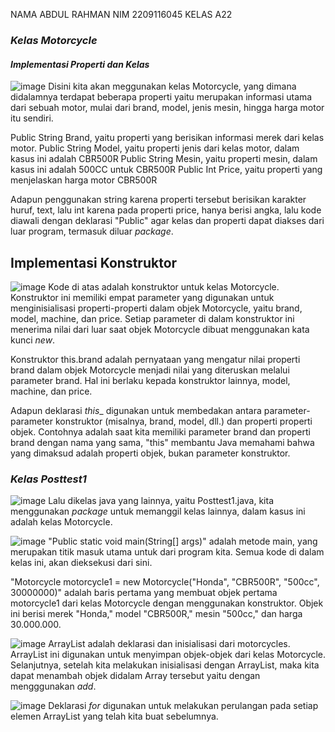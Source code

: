 NAMA ABDUL RAHMAN
NIM 2209116045
KELAS A22

### *Kelas Motorcycle*
#### *Implementasi Properti dan Kelas*
![image](https://github.com/Udinkosd/pbo-post-test-1/assets/126738691/42666b96-4f7b-4843-a0cf-0f3117f433a3)
Disini kita akan meggunakan kelas Motorcycle, yang dimana didalamnya terdapat beberapa properti yaitu merupakan informasi utama
dari sebuah motor, mulai dari brand, model, jenis mesin, hingga harga motor itu sendiri.

Public String Brand, yaitu properti yang berisikan informasi merek dari kelas motor.
Public String Model, yaitu properti jenis dari kelas motor, dalam kasus ini adalah CBR500R
Public String Mesin, yaitu properti mesin, dalam kasus ini adalah 500CC untuk CBR500R
Public Int Price, yaitu properti yang menjelaskan harga motor CBR500R

Adapun penggunakan string karena properti tersebut berisikan karakter huruf, text, lalu int karena pada properti price, hanya berisi
angka, lalu kode diawali dengan deklarasi "Public" agar kelas dan properti dapat diakses dari luar program, termasuk diluar _package_.

## **Implementasi Konstruktor**
![image](https://github.com/Udinkosd/pbo-post-test-1/assets/126738691/a85ed58a-1041-48a7-aa1e-8a32d158ae2b)
Kode di atas adalah konstruktor untuk kelas Motorcycle. Konstruktor ini memiliki empat parameter yang digunakan untuk menginisialisasi
properti-properti dalam objek Motorcycle, yaitu brand, model, machine, dan price. Setiap parameter di dalam konstruktor ini menerima
nilai dari luar saat objek Motorcycle dibuat menggunakan kata kunci _new_.

Konstruktor this.brand adalah pernyataan yang mengatur nilai properti brand dalam objek Motorcycle menjadi nilai yang diteruskan melalui
parameter brand. Hal ini berlaku kepada konstruktor lainnya, model, machine, dan price.

Adapun deklarasi _this__ digunakan untuk membedakan antara parameter-parameter konstruktor (misalnya, brand, model, dll.) dan properti
properti objek. Contohnya adalah saat kita memiliki parameter brand dan properti brand dengan nama yang sama, "this" membantu Java
memahami bahwa yang dimaksud adalah properti objek, bukan parameter konstruktor.

### *Kelas Posttest1*
![image](https://github.com/Udinkosd/pbo-post-test-1/assets/126738691/49412485-2cf2-4193-b129-320c53775410)
Lalu dikelas java yang lainnya, yaitu Posttest1.java, kita menggunakan _package_ untuk memanggil kelas lainnya, dalam kasus ini adalah 
kelas Motorcycle.

![image](https://github.com/Udinkosd/pbo-post-test-1/assets/126738691/3153cca4-fbce-43f1-aa23-a99cfe77baaf)
"Public static void main(String[] args)" adalah metode main, yang merupakan titik masuk utama untuk dari program kita. Semua kode di
dalam kelas ini, akan dieksekusi dari sini.

"Motorcycle motorcycle1 = new Motorcycle("Honda", "CBR500R", "500cc", 30000000)" adalah baris pertama yang membuat objek pertama
motorcycle1 dari kelas Motorcycle dengan menggunakan konstruktor. Objek ini berisi merek "Honda," model "CBR500R," mesin "500cc," dan
harga 30.000.000.

![image](https://github.com/Udinkosd/pbo-post-test-1/assets/126738691/98ca2729-82f3-4214-955e-677aa7f1785c)
ArrayList adalah deklarasi dan inisialisasi dari motorcycles. ArrayList ini digunakan untuk menyimpan objek-objek dari kelas Motorcycle.
Selanjutnya, setelah kita melakukan inisialisasi dengan ArrayList, maka kita dapat menambah objek didalam Array tersebut yaitu dengan
mengggunakan _add_. 

![image](https://github.com/Udinkosd/pbo-post-test-1/assets/126738691/0ba5ebfe-20cc-4a29-b2d0-2bcfb854b4ec)
Deklarasi _for_ digunakan untuk melakukan perulangan pada setiap elemen ArrayList yang telah kita buat sebelumnya.

